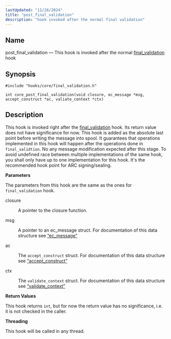 ```yaml
---
lastUpdated: "11/26/2024"
title: "post_final_validation"
description: "hook invoked after the normal final validation"
---
```


<a name="hooks.core.post_final_validation"></a>
## Name

post_final_validation — This hook is invoked after the normal
[final_validation](/momentum/3/3-api/hooks-core-final-validation) hook

## Synopsis

`#include "hooks/core/final_validation.h"`

`int core_post_final_validation(void closure, ec_message *msg, accept_construct *ac, valiate_context *ctx)`


## Description

This hook is invoked right after the
[final_validation](/momentum/3/3-api/hooks-core-final-validation) hook. Its return value
does not have significance for now.
This hook is added as the absolute last point before writing the message into spool.
It guarantees that operations implemented in this hook will happen after the operations done in
`final_validtion`.
No any message modification expected after this stage.
To avoid undefined race between multiple implementations of the same hook, you shall only have up
to one implementation for this hook.
It's the recommended hook point for ARC signing/sealing.


**Parameters**

The parameters from this hook are the same as the ones for `final_validation` hook.

<dl class="variablelist">

<dt>closure</dt>

<dd>

A pointer to the closure function.

</dd>

<dt>msg</dt>

<dd>

A pointer to an ec_message struct. For documentation of this data structure see [“ec_message”](/momentum/3/3-api/structs-ec-message)

</dd>

<dt>ac</dt>

<dd>

The `accept_construct` struct. For documentation of this data structure see [“accept_construct”](/momentum/3/3-api/structs-accept-construct)

</dd>

<dt>ctx</dt>

<dd>

The `validate_context` struct. For documentation of this data structure see [“validate_context”](/momentum/3/3-api/structs-validate-context)

</dd>

</dl>

**Return Values**

This hook returns `int`, but for now the return value has no significance, i.e. it is not checked in
the caller.

**Threading**

This hook will be called in any thread.


<a name="idp45866720"></a>
